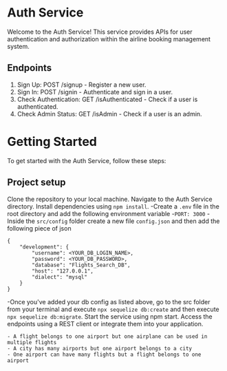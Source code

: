 # Auth Service
Welcome to the Auth Service! This service provides APIs for user authentication and authorization within the airline booking management system.

## Endpoints
1. Sign Up: POST /signup - Register a new user.
2. Sign In: POST /signin - Authenticate and sign in a user.
3. Check Authentication: GET /isAuthenticated - Check if a user is authenticated.
4. Check Admin Status: GET /isAdmin - Check if a user is an admin.

# Getting Started
To get started with the Auth Service, follow these steps:

## Project setup

Clone the repository to your local machine.
Navigate to the Auth Service directory.
Install dependencies using `npm install`.
-Create a `.env` file in the root directory and add the following environment variable
    -`PORT: 3000`
-Inside the `src/config` folder create a new file `config.json` and then add the following piece of json

```
{
    "development": {
        "username": <YOUR_DB_LOGIN_NAME>,
        "password": <YOUR_DB_PASSWORD>,
        "database": "Flights_Search_DB",
        "host": "127.0.0.1",
        "dialect": "mysql"
    }
}
```

-Once you've added  your db config as listed above, go to the src folder from your terminal and execute `npx sequelize db:create`
and then execute  `npx sequelize db:migrate`.
Start the service using npm start.
Access the endpoints using a REST client or integrate them into your application.
    
    - A flight belongs to one airport but one airplane can be used in multiple flights
    - A city has many airports but one airport belongs to a city
    - One airport can have many flights but a flight belongs to one airport
